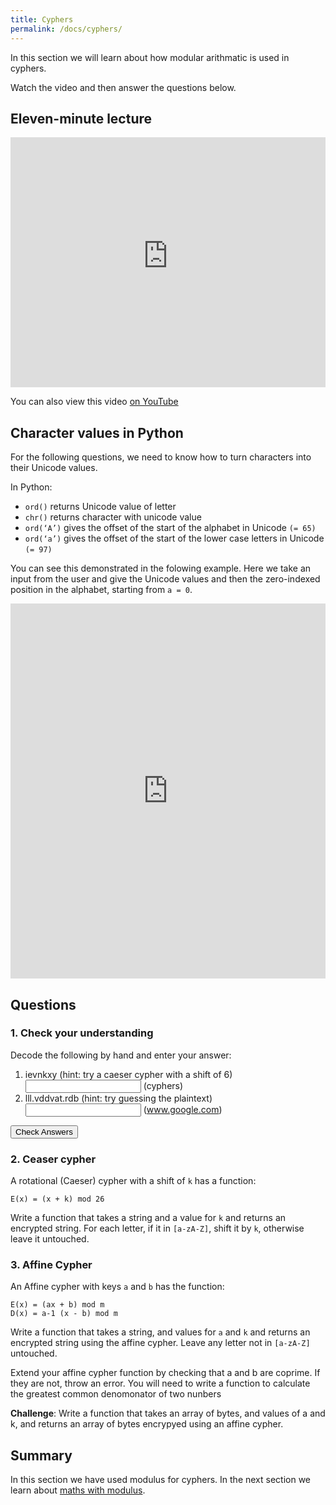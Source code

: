 ```yaml
---
title: Cyphers
permalink: /docs/cyphers/
---
```


In this section we will learn about how modular arithmatic is used in cyphers.

Watch the video and then answer the questions below.

## Eleven-minute lecture

<iframe width="100%" height="400px" src="https://www.youtube-nocookie.com/embed/X_f8upZKcKc" frameborder="0" allow="accelerometer; autoplay; encrypted-media; gyroscope; picture-in-picture" allowfullscreen></iframe>

You can also view this video [on YouTube](https://youtu.be/X_f8upZKcKc)

## Character values in Python 

For the following questions, we need to know how to turn characters into their Unicode values.

In Python:

* `ord()`  returns Unicode value of letter
* `chr()` returns character with unicode value
* `ord(‘A’)` gives the offset of the start of the alphabet in Unicode `(= 65)`
* `ord(‘a’)` gives the offset of the start of the lower case letters in Unicode `(= 97)`

You can see this demonstrated in the folowing example. Here we take an input from the user and give the Unicode values and then the zero-indexed position in the alphabet, starting from `a = 0`.

<iframe height="600px" width="100%" src="https://repl.it/@davidgundry/MathsForCSModularArithmeticCharacterValuesDemo?lite=true" scrolling="no" frameborder="no" allowtransparency="true" allowfullscreen="true" sandbox="allow-forms allow-pointer-lock allow-popups allow-same-origin allow-scripts allow-modals"></iframe>

## Questions

### 1. Check your understanding

Decode the following by hand and enter your answer:

1. <label for ="q1">ievnkxy (hint: try a caeser cypher with a shift of 6)</label> <input type="text" id="q1" /> (cyphers)
2. <label for ="q2">lll.vddvat.rdb (hint: try guessing the plaintext)</label> <input type="text" id="q2" /> (www.google.com)

<input type="submit" value="Check Answers" />

### 2. Ceaser cypher

A rotational (Caeser) cypher with a shift of `k` has a function:

    E(x) = (x + k) mod 26

Write a function that takes a string and a value for `k` and returns an encrypted string. For each letter, if it in `[a-zA-Z]`, shift it by `k`, otherwise leave it untouched.

### 3. Affine Cypher

An Affine cypher with keys `a` and `b` has the function:

    E(x) = (ax + b) mod m
    D(x) = a-1 (x - b) mod m

Write a function that takes a string, and values for `a` and `k` and returns an encrypted string using the affine cypher. Leave any letter not in `[a-zA-Z]` untouched.

Extend your affine cypher function by checking that a and b are coprime. If they are not, throw an error. You will need to write a function to calculate the greatest common denomonator of two nunbers


**Challenge**: Write a function that takes an array of bytes, and values of a and k, and returns an array of bytes encrypyed using an affine cypher. 

## Summary

In this section we have used modulus for cyphers. In the next section we learn about [maths with modulus](../maths-with-mod/).